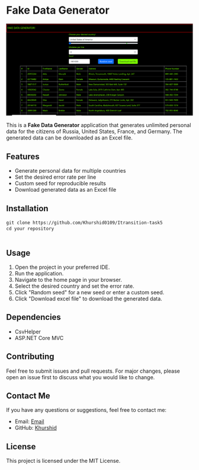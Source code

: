 <!DOCTYPE html>
<html lang="en">
<head>
    <meta charset="UTF-8">
</head>
<body>

<h1>Fake Data Generator</h1>

<img src="https://github.com/Khurshid0109/Itransition-task5/blob/master/DataGenerator/wwwroot/Images/Model.png" alt="Fake Data Generator Screenshot">

<p>This is a <strong>Fake Data Generator</strong> application that generates unlimited personal data for the citizens of Russia, United States, France, and Germany. The generated data can be downloaded as an Excel file.</p>

<h2>Features</h2>
<ul>
    <li>Generate personal data for multiple countries</li>
    <li>Set the desired error rate per line</li>
    <li>Custom seed for reproducible results</li>
    <li>Download generated data as an Excel file</li>
</ul>

<h2>Installation</h2>
<pre>
<code>git clone https://github.com/Khurshid0109/Itransition-task5
cd your repository
</code>
</pre>

<h2>Usage</h2>
<ol>
    <li>Open the project in your preferred IDE.</li>
    <li>Run the application.</li>
    <li>Navigate to the home page in your browser.</li>
    <li>Select the desired country and set the error rate.</li>
    <li>Click "Random seed" for a new seed or enter a custom seed.</li>
    <li>Click "Download excel file" to download the generated data.</li>
</ol>

<h2>Dependencies</h2>
<ul>
    <li>CsvHelper</li>
    <li>ASP.NET Core MVC</li>
</ul>

<h2>Contributing</h2>
<p>Feel free to submit issues and pull requests. For major changes, please open an issue first to discuss what you would like to change.</p>

<h2>Contact Me</h2>
<p>If you have any questions or suggestions, feel free to contact me:</p>
<ul>
    <li>Email: <a href="mailto:xurshidyoldoshev4@gmail.com">Email</a></li>
    <li>GitHub: <a href="https://github.com/Khurshid0109">Khurshid</a></li>
</ul>

<h2>License</h2>
<p>This project is licensed under the MIT License.</p>

</body>
</html>
